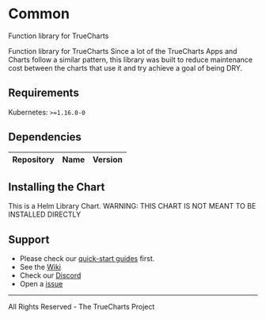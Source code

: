 # Common

Function library for TrueCharts

Function library for TrueCharts
Since a lot of the TrueCharts Apps and Charts follow a similar pattern, this library was built to reduce maintenance cost between the charts that use it and try achieve a goal of being DRY.

## Requirements

Kubernetes: `>=1.16.0-0`

## Dependencies

| Repository | Name | Version |
|------------|------|---------|

## Installing the Chart

This is a Helm Library Chart.
WARNING: THIS CHART IS NOT MEANT TO BE INSTALLED DIRECTLY

## Support

- Please check our [quick-start guides](https://truecharts.org/manual/Quick-Start%20Guides/01-Adding-TrueCharts/) first.
- See the [Wiki](https://truecharts.org)
- Check our [Discord](/s/discord)
- Open a [issue](https://github.com/truecharts/apps/issues/new/choose)

---

All Rights Reserved - The TrueCharts Project
